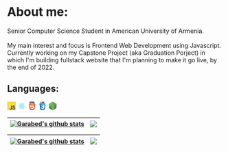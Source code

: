 # About me:

Senior Computer Science Student in American University of Armenia.
<br>
<br>
My main interest and focus is Frontend Web Development using Javascript.
<br>
Currently working on my Capstone Project (aka Graduation Porject) in which I'm building fullstack website that I'm planning to make it go live, by the end of 2022.

## Languages:
<code><img height="20" src="https://raw.githubusercontent.com/github/explore/80688e429a7d4ef2fca1e82350fe8e3517d3494d/topics/javascript/javascript.png"></code>
<code><img height="20" src="https://raw.githubusercontent.com/github/explore/80688e429a7d4ef2fca1e82350fe8e3517d3494d/topics/react/react.png"></code>
<code><img height="20" src="https://raw.githubusercontent.com/github/explore/80688e429a7d4ef2fca1e82350fe8e3517d3494d/topics/html/html.png"></code>
<code><img height="20" src="https://raw.githubusercontent.com/github/explore/80688e429a7d4ef2fca1e82350fe8e3517d3494d/topics/css/css.png"></code>
<code><img height="20" src="https://raw.githubusercontent.com/github/explore/80688e429a7d4ef2fca1e82350fe8e3517d3494d/topics/nodejs/nodejs.png"></code> 

| <a href="https://github.com/garabed99/github-readme-stats"><img align="center" src="https://github-readme-stats.vercel.app/api?username=garabed99&show_icons=true&theme=algolia&" alt="Garabed's github stats" /></a> | <a href="https://github.com/garabed99/github-readme-stats"><img align="center" src="https://github-readme-stats.vercel.app/api?username=garabed99&show_icons=true&theme=algolia&include_all_commits=true&count_private=true&custom_title=Garabed-Baghsarian's-GitHub-Overall-Stats" /></a> |
| ------------- | ------------- |




| <a href="https://github.com/garabed99/github-readme-stats"><img align="center" src="https://github-readme-stats.vercel.app/api/top-langs/?username=garabed99&layout=compact&theme=algolia" alt="Garabed's github stats" /></a> | <a href="https://github.com/garabed99/github-readme-stats"><img align="center" src="https://github-profile-summary-cards.vercel.app/api/cards/profile-details?username=garabed99&theme=solarized_dark" /></a> |
| ------------- | ------------- |


<!-- ========================================================================================================================================================= -->

<!-- [![Garabed's GitHub stats](https://github-readme-stats.vercel.app/api?username=garabed99&show_icons=true&theme=algolia&)](https://github.com/garabed99/github-readme-stats)

[![Garabed's GitHub overall stats](https://github-readme-stats.vercel.app/api?username=garabed99&show_icons=true&theme=algolia&include_all_commits=true&count_private=true&custom_title=Garabed-Baghsarian's-GitHub-Overall-Stats)](https://github.com/garabed99/github-readme-stats) -->

<!-- ========================================================================================================================================================= -->

<!-- 
[![Top Langs](https://github-readme-stats.vercel.app/api/top-langs/?username=garabed99&layout=compact&theme=algolia)](https://github.com/garabed99/github-readme-stats)

![Garabed's commits graph](https://github-profile-summary-cards.vercel.app/api/cards/profile-details?username=garabed99&theme=solarized_dark) -->
